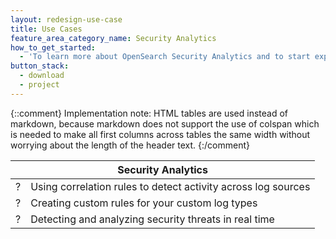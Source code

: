 ```yaml
---
layout: redesign-use-case
title: Use Cases
feature_area_category_name: Security Analytics
how_to_get_started:
  - 'To learn more about OpenSearch Security Analytics and to start exploring your event logs, visit <a href="https://opensearch.org/docs/latest/security-analytics/index/">About Security Analytics</a> or <a href="https://opensearch.org/docs/latest/security-analytics/sec-analytics-config/index/">Setting up Security Analytics</a> in our documentation.'
button_stack:
  - download
  - project
---
```


{::comment}
    Implementation note: HTML tables are used instead of markdown, because markdown 
    does not support the use of colspan which is needed to make all first columns 
    across tables the same width without worrying about the length of the header text.
{:/comment}
<table>
  <thead>
    <tr>
      <th colspan="2">Security Analytics</th>
    </tr>
  </thead>
  <tbody>
    <tr>
        <td>?</td>
        <td>Using correlation rules to detect activity across log sources</td>
    </tr>
    <tr>
      <td>?</td>
      <td>Creating custom rules for your custom log types</td>
    </tr>
    <tr>
      <td>?</td>
      <td>Detecting and analyzing security threats in real time</td>
    </tr>
  </tbody>
</table>
